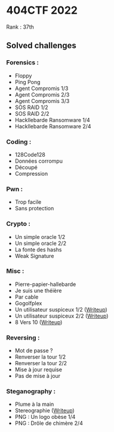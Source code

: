 # 404CTF 2022

Rank : 37th

## Solved challenges

### Forensics :

* Floppy
* Ping Pong
* Agent Compromis 1/3
* Agent Compromis 2/3
* Agent Compromis 3/3
* SOS RAID 1/2
* SOS RAID 2/2
* Hackllebarde Ransomware 1/4
* Hackllebarde Ransomware 2/4

### Coding :

* 128Code128
* Données corrompu
* Découpé
* Compression

### Pwn :

* Trop facile
* Sans protection

### Crypto :

* Un simple oracle 1/2
* Un simple oracle 2/2
* La fonte des hashs
* Weak Signature

### Misc :

* Pierre-papier-hallebarde
* Je suis une théière
* Par cable
* Gogolfplex
* Un utilisateur suspiceux 1/2 ([Writeup](https://github.com/lenoctambule/ctf-writeups/blob/main/404ctf/misc/utilisateur_suspicieux/utilisateur.md))
* Un utilisateur suspiceux 2/2 ([Writeup](https://github.com/lenoctambule/ctf-writeups/blob/main/404ctf/misc/utilisateur_suspicieux/utilisateur.md))
* 8 Vers 10 ([Writeup](https://github.com/lenoctambule/ctf-writeups/blob/main/404ctf/misc/8vers10/8vers10.md))

### Reversing : 

* Mot de passe ? 
* Renverser la tour 1/2
* Renverser la tour 2/2
* Mise à jour requise
* Pas de mise à jour 

### Steganography :

* Plume à la main
* Stereographie ([Writeup]())
* PNG : Un logo obèse 1/4
* PNG : Drôle de chimère 2/4
